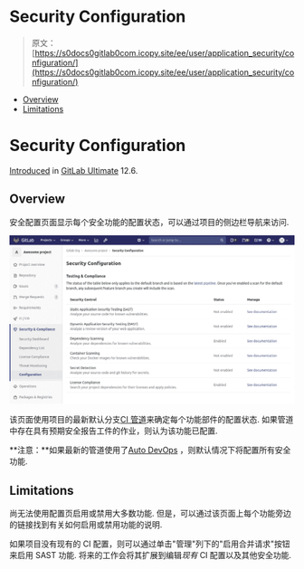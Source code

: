 # Security Configuration

> 原文：[https://s0docs0gitlab0com.icopy.site/ee/user/application_security/configuration/](https://s0docs0gitlab0com.icopy.site/ee/user/application_security/configuration/)

*   [Overview](#overview)
*   [Limitations](#limitations)

# Security Configuration[](#security-configuration-ultimate "Permalink")

[Introduced](https://gitlab.com/gitlab-org/gitlab/-/merge_requests/20711) in [GitLab Ultimate](https://about.gitlab.com/pricing/) 12.6.

## Overview[](#overview "Permalink")

安全配置页面显示每个安全功能的配置状态，可以通过项目的侧边栏导航来访问.

[![Screenshot of security configuration page](img/c5fbd1d44b70c599ae2cc8751ccfca14.png)](../img/security_configuration_page_v13_2.png)

该页面使用项目的最新默认分支[CI 管道](../../../ci/pipelines/index.html)来确定每个功能部件的配置状态. 如果管道中存在具有预期安全报告工件的作业，则认为该功能已配置.

**注意：**如果最新的管道使用了[Auto DevOps](../../../topics/autodevops/index.html) ，则默认情况下将配置所有安全功能.

## Limitations[](#limitations "Permalink")

尚无法使用配置页启用或禁用大多数功能. 但是，可以通过该页面上每个功能旁边的链接找到有关如何启用或禁用功能的说明.

如果项目没有现有的 CI 配置，则可以通过单击"管理"列下的"启用合并请求"按钮来启用 SAST 功能. 将来的工作会将其扩展到编辑*现有* CI 配置以及其他安全功能.